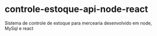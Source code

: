 # controle-estoque-api-node-react
Sistema de controle de estoque para mercearia desenvolvido em node, MySql e react
